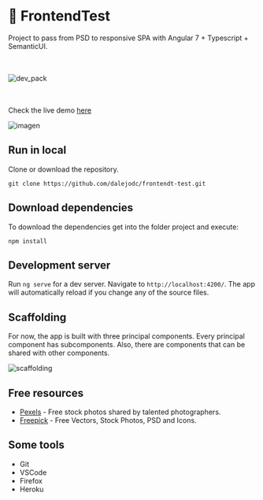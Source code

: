 # 🎒 FrontendTest

Project to pass from PSD to responsive SPA with Angular 7 + Typescript + SemanticUI.
<br>
<br>
<br>



![dev_pack](https://user-images.githubusercontent.com/36966980/52614778-65b6f680-2e58-11e9-98b2-5927c3370143.png)
<br>
<br>
<br>



Check the live demo [here](https://oliver-page.herokuapp.com/)

![imagen](https://user-images.githubusercontent.com/36966980/52614701-2d171d00-2e58-11e9-8bfb-6a734c146d94.png)

## Run in local
Clone or download the repository.
```
git clone https://github.com/dalejodc/frontendt-test.git
```
## Download dependencies
To download the dependencies get into the folder project and execute:
```
npm install
```

## Development server

Run `ng serve` for a dev server. Navigate to `http://localhost:4200/`. The app will automatically reload if you change any of the source files.

## Scaffolding
For now, the app is built with three principal components. Every principal component has subcomponents. Also, there are components that can be shared with other components.



![scaffolding](https://user-images.githubusercontent.com/36966980/52615848-399d7480-2e5c-11e9-9678-4072161b181b.png)

## Free resources

* [Pexels](https://www.pexels.com/) - Free stock photos shared by talented photographers.
* [Freepick](https://www.freepik.com/) - Free Vectors, Stock Photos, PSD and Icons.

## Some tools

* Git
* VSCode
* Firefox
* Heroku
